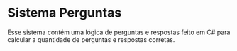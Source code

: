 # Sistema Perguntas

Esse sistema contém uma lógica de perguntas e respostas feito em C# para calcular a quantidade de perguntas e respostas corretas.
